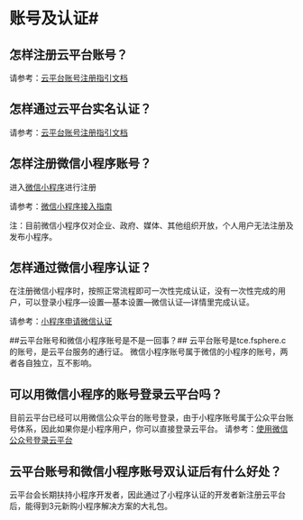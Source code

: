 

# 账号及认证#



## 怎样注册云平台账号？ ##

请参考：[云平台账号注册指引文档](http://tcecqpoc.fsphere.cn/document/product/378/3696 "云平台账号注册指引文档")



## 怎样通过云平台实名认证？ ##

请参考：[云平台账号注册指引文档](http://tcecqpoc.fsphere.cn/document/product/378/3629 "云平台账号注册指引文档")



## 怎样注册微信小程序账号？ ##

进入[微信小程序](http://mp.weixin.qq.com/cgi-bin/wx "微信小程序")进行注册

请参考：[微信小程序接入指南](http://mp.weixin.qq.com/debug/wxadoc/introduction/index.html?t=1484205456 "微信小程序接入指南")

注：目前微信小程序仅对企业、政府、媒体、其他组织开放，个人用户无法注册及发布小程序。



## 怎样通过微信小程序认证？ ##

在注册微信小程序时，按照正常流程即可一次性完成认证，没有一次性完成的用户，可以登录小程序—设置—基本设置—微信认证—详情里完成认证。

请参考：[小程序申请微信认证](http://mp.weixin.qq.com/debug/wxadoc/introduction/#小程序申请微信认证 "小程序申请微信认证")



##云平台账号和微信小程序账号是不是一回事？##
云平台账号是tce.fsphere.c的账号，是云平台服务的通行证。
微信小程序账号属于微信的小程序的账号，两者各自独立，互不影响。



## 可以用微信小程序的账号登录云平台吗？ ##

目前云平台已经可以用微信公众平台的账号登录，由于小程序账号属于公众平台账号体系，因此如果你是小程序用户，你可以直接登录云平台。
请参考：[使用微信公众号登录云平台](http://tcecqpoc.fsphere.cn/document/product/378/7369 "使用微信公众号注册登录云平台")




## 云平台账号和微信小程序账号双认证后有什么好处？ ##

云平台会长期扶持小程序开发者，因此通过了小程序认证的开发者新注册云平台后，能得到3元新购小程序解决方案的大礼包。



